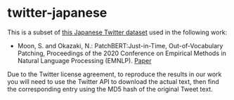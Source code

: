 twitter-japanese
================

This is a subset of [this Japanese Twitter dataset](http://www.db.info.gifu-u.ac.jp/data/Data_5d832973308d57446583ed9f) used in the following work:

 - Moon, S. and  Okazaki, N.: PatchBERT:Just-in-Time, Out-of-Vocabulary Patching, Proceedings of the 2020 Conference on Empirical Methods in Natural Language Processing (EMNLP). [Paper](https://www.aclweb.org/anthology/2020.emnlp-main.631/)

Due to the Twitter license agreement, to reproduce the results in our work you will need to use the Twitter API to download the actual text, then find the corresponding entry using the MD5 hash of the original Tweet text.
